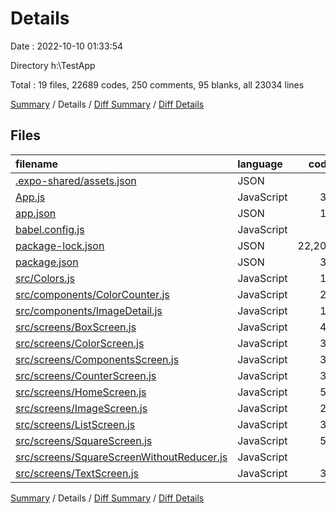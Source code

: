 # Details

Date : 2022-10-10 01:33:54

Directory h:\\TestApp

Total : 19 files,  22689 codes, 250 comments, 95 blanks, all 23034 lines

[Summary](results.md) / Details / [Diff Summary](diff.md) / [Diff Details](diff-details.md)

## Files
| filename | language | code | comment | blank | total |
| :--- | :--- | ---: | ---: | ---: | ---: |
| [.expo-shared/assets.json](/.expo-shared/assets.json) | JSON | 4 | 0 | 1 | 5 |
| [App.js](/App.js) | JavaScript | 31 | 4 | 2 | 37 |
| [app.json](/app.json) | JSON | 18 | 16 | 0 | 34 |
| [babel.config.js](/babel.config.js) | JavaScript | 6 | 0 | 2 | 8 |
| [package-lock.json](/package-lock.json) | JSON | 22,205 | 0 | 1 | 22,206 |
| [package.json](/package.json) | JSON | 30 | 0 | 1 | 31 |
| [src/Colors.js](/src/Colors.js) | JavaScript | 16 | 0 | 2 | 18 |
| [src/components/ColorCounter.js](/src/components/ColorCounter.js) | JavaScript | 20 | 3 | 7 | 30 |
| [src/components/ImageDetail.js](/src/components/ImageDetail.js) | JavaScript | 14 | 5 | 6 | 25 |
| [src/screens/BoxScreen.js](/src/screens/BoxScreen.js) | JavaScript | 42 | 0 | 4 | 46 |
| [src/screens/ColorScreen.js](/src/screens/ColorScreen.js) | JavaScript | 36 | 6 | 7 | 49 |
| [src/screens/ComponentsScreen.js](/src/screens/ComponentsScreen.js) | JavaScript | 32 | 1 | 5 | 38 |
| [src/screens/CounterScreen.js](/src/screens/CounterScreen.js) | JavaScript | 34 | 33 | 9 | 76 |
| [src/screens/HomeScreen.js](/src/screens/HomeScreen.js) | JavaScript | 54 | 4 | 9 | 67 |
| [src/screens/ImageScreen.js](/src/screens/ImageScreen.js) | JavaScript | 27 | 2 | 9 | 38 |
| [src/screens/ListScreen.js](/src/screens/ListScreen.js) | JavaScript | 31 | 13 | 7 | 51 |
| [src/screens/SquareScreen.js](/src/screens/SquareScreen.js) | JavaScript | 56 | 52 | 15 | 123 |
| [src/screens/SquareScreenWithoutReducer.js](/src/screens/SquareScreenWithoutReducer.js) | JavaScript | 0 | 105 | 2 | 107 |
| [src/screens/TextScreen.js](/src/screens/TextScreen.js) | JavaScript | 33 | 6 | 6 | 45 |

[Summary](results.md) / Details / [Diff Summary](diff.md) / [Diff Details](diff-details.md)